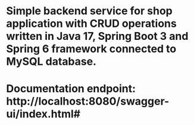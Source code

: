 # Simple backend service for shop application with  CRUD operations written in Java 17, Spring Boot 3 and Spring 6 framework connected to MySQL database.
# Documentation endpoint: http://localhost:8080/swagger-ui/index.html#
